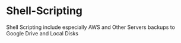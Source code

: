 # Shell-Scripting
Shell Scripting include especially AWS and Other Servers backups to Google Drive and Local Disks
